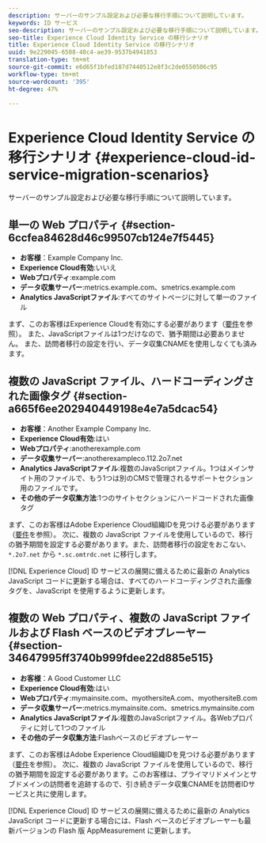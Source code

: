 ```yaml
---
description: サーバーのサンプル設定および必要な移行手順について説明しています。
keywords: ID サービス
seo-description: サーバーのサンプル設定および必要な移行手順について説明しています。
seo-title: Experience Cloud Identity Service の移行シナリオ
title: Experience Cloud Identity Service の移行シナリオ
uuid: 9e229045-6508-48c4-ae39-9537b4941853
translation-type: tm+mt
source-git-commit: e6d65f1bfed187d7440512e8f3c2de0550506c95
workflow-type: tm+mt
source-wordcount: '395'
ht-degree: 47%

---
```



# Experience Cloud Identity Service の移行シナリオ {#experience-cloud-id-service-migration-scenarios}

サーバーのサンプル設定および必要な移行手順について説明しています。

## 単一の Web プロパティ {#section-6ccfea84628d46c99507cb124e7f5445}

* **お客様**：Example Company Inc.
* **Experience Cloud有効**:いいえ
* **Webプロパティ**:example.com
* **データ収集サーバー**:metrics.example.com、smetrics.example.com
* **Analytics JavaScriptファイル**:すべてのサイトページに対して単一のファイル

まず、このお客様はExperience Cloudを有効にする必要があります（[要件](../../reference/requirements.md)を参照）。 また、JavaScriptファイルは1つだけなので、猶予期間は必要ありません。 また、訪問者移行の設定を行い、データ収集CNAMEを使用しなくても済みます。

## 複数の JavaScript ファイル、ハードコーディングされた画像タグ {#section-a665f6ee202940449198e4e7a5dcac54}

* **お客様**：Another Example Company Inc.
* **Experience Cloud有効**:はい
* **Webプロパティ**:anotherexample.com
* **データ収集サーバー**:anotherexampleco.112.2o7.net
* **Analytics JavaScriptファイル**:複数のJavaScriptファイル。1つはメインサイト用のファイルで、もう1つは別のCMSで管理されるサポートセクション用のファイルです。
* **その他のデータ収集方法**:1つのサイトセクションにハードコードされた画像タグ

まず、このお客様はAdobe Experience Cloud組織IDを見つける必要があります（[要件](../../reference/requirements.md)を参照）。 次に、複数の JavaScript ファイルを使用しているので、移行の猶予期間を設定する必要があります。また、訪問者移行の設定をおこない、`*.2o7.net` から `*.sc.omtrdc.net` に移行します。

[!DNL Experience Cloud] ID サービスの展開に備えるために最新の Analytics JavaScript コードに更新する場合は、すべてのハードコーディングされた画像タグを、JavaScript を使用するように更新します。

## 複数の Web プロパティ、複数の JavaScript ファイルおよび Flash ベースのビデオプレーヤー {#section-34647995ff3740b999fdee22d885e515}

* **お客様**：A Good Customer LLC
* **Experience Cloud有効**:はい
* **Webプロパティ**:mymainsite.com、myothersiteA.com、myothersiteB.com
* **データ収集サーバー**:metrics.mymainsite.com、smetrics.mymainsite.com
* **Analytics JavaScriptファイル**:複数のJavaScriptファイル。各Webプロパティに対して1つのファイル
* **その他のデータ収集方法**:Flashベースのビデオプレーヤー

まず、このお客様はAdobe Experience Cloud組織IDを見つける必要があります（[要件](../../reference/requirements.md)を参照）。 次に、複数の JavaScript ファイルを使用しているので、移行の猶予期間を設定する必要があります。このお客様は、プライマリドメインとサブドメインの訪問者を追跡するので、引き続きデータ収集CNAMEを訪問者IDサービスと共に使用します。

[!DNL Experience Cloud] ID サービスの展開に備えるために最新の Analytics JavaScript コードに更新する場合には、Flash ベースのビデオプレーヤーも最新バージョンの Flash 版 AppMeasurement に更新します。
